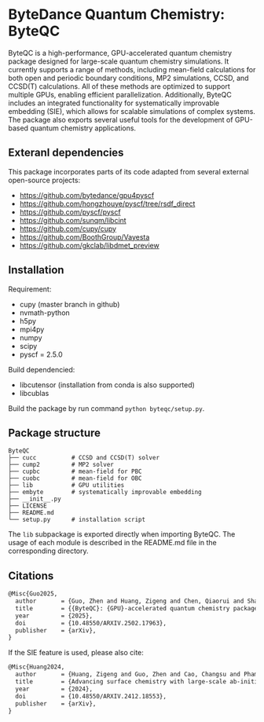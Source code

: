 # ByteDance Quantum Chemistry: ByteQC

ByteQC is a high-performance, GPU-accelerated quantum chemistry package designed for large-scale quantum chemistry simulations. It currently supports a range of methods, including mean-field calculations for both open and periodic boundary conditions, MP2 simulations, CCSD, and CCSD(T) calculations. All of these methods are optimized to support multiple GPUs, enabling efficient parallelization.
Additionally, ByteQC includes an integrated functionality for systematically improvable embedding (SIE), which allows for scalable simulations of complex systems. The package also exports several useful tools for the development of GPU-based quantum chemistry applications.

## Exteranl dependencies

This package incorporates parts of its code adapted from several external open-source projects:

* https://github.com/bytedance/gpu4pyscf
* https://github.com/hongzhouye/pyscf/tree/rsdf_direct
* https://github.com/pyscf/pyscf
* https://github.com/sunqm/libcint
* https://github.com/cupy/cupy
* https://github.com/BoothGroup/Vayesta
* https://github.com/gkclab/libdmet_preview

## Installation

Requirement:

- cupy (master branch in github)
- nvmath-python
- h5py
- mpi4py
- numpy
- scipy
- pyscf = 2.5.0

Build dependencied:

- libcutensor (installation from conda is also supported)
- libcublas

Build the package by run command `python byteqc/setup.py`.

## Package structure

```plaintext
ByteQC
├── cucc          # CCSD and CCSD(T) solver
├── cump2         # MP2 solver
├── cupbc         # mean-field for PBC
├── cuobc         # mean-field for OBC
├── lib           # GPU utilities
├── embyte        # systematically improvable embedding
├── __init__.py
├── LICENSE
├── README.md
└── setup.py      # installation script
```

The `lib` subpackage is exported directly when importing ByteQC. The usage of each module is described in the README.md file in the corresponding directory.

## Citations

```latex
@Misc{Guo2025,
  author       = {Guo, Zhen and Huang, Zigeng and Chen, Qiaorui and Shao, Jiang and Liu, Guangcheng and Pham, Hung and Huang, Yifei and Cao, Changsu and Chen, Ji and Lv, Dingshun},
  title        = {{ByteQC}: {GPU}-accelerated quantum chemistry package for large-scale systems},
  year         = {2025},
  doi          = {10.48550/ARXIV.2502.17963},
  publisher    = {arXiv},
}
```

If the SIE feature is used, please also cite:

```latex
@Misc{Huang2024,
  author       = {Huang, Zigeng and Guo, Zhen and Cao, Changsu and Pham, Hung Q. and Wen, Xuelan and Booth, George H. and Chen, Ji and Lv, Dingshun},
  title        = {Advancing surface chemistry with large-scale ab-initio quantum many-body simulations},
  year         = {2024},
  doi          = {10.48550/ARXIV.2412.18553},
  publisher    = {arXiv},
}
```
